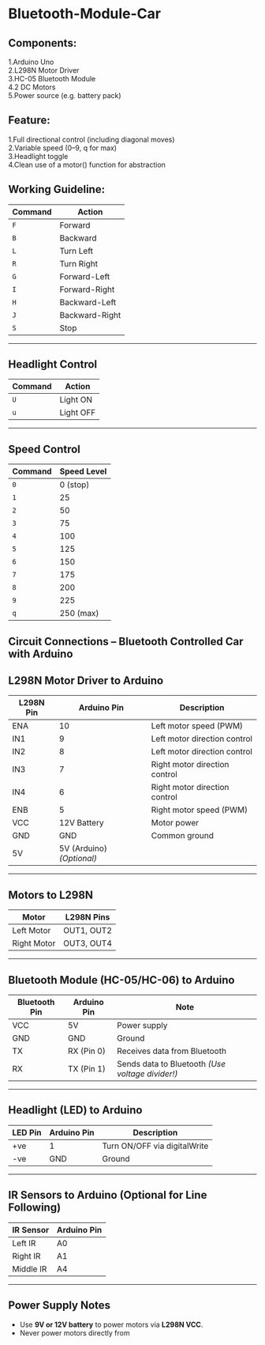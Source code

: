 # Bluetooth-Module-Car

## Components:
1.Arduino Uno <br>
2.L298N Motor Driver <br>
3.HC-05 Bluetooth Module <br>
4.2 DC Motors<br>
5.Power source (e.g. battery pack) <br>

## Feature:
1.Full directional control (including diagonal moves) <br>
2.Variable speed (0–9, q for max) <br>
3.Headlight toggle <br>
4.Clean use of a motor() function for abstraction <br>

## Working Guideline:

| Command | Action         |
|---------|----------------|
| `F`     | Forward        |
| `B`     | Backward       |
| `L`     | Turn Left      |
| `R`     | Turn Right     |
| `G`     | Forward-Left   |
| `I`     | Forward-Right  |
| `H`     | Backward-Left  |
| `J`     | Backward-Right |
| `S`     | Stop           |

---

## Headlight Control

| Command | Action   |
|---------|----------|
| `U`     | Light ON |
| `u`     | Light OFF|

---

## Speed Control

| Command | Speed Level |
|---------|-------------|
| `0`     | 0 (stop)    |
| `1`     | 25          |
| `2`     | 50          |
| `3`     | 75          |
| `4`     | 100         |
| `5`     | 125         |
| `6`     | 150         |
| `7`     | 175         |
| `8`     | 200         |
| `9`     | 225         |
| `q`     | 250 (max)   |

## Circuit Connections – Bluetooth Controlled Car with Arduino

## L298N Motor Driver to Arduino

| L298N Pin | Arduino Pin | Description |
|----------|-------------|-------------|
| ENA      | 10          | Left motor speed (PWM) |
| IN1      | 9           | Left motor direction control |
| IN2      | 8           | Left motor direction control |
| IN3      | 7           | Right motor direction control |
| IN4      | 6           | Right motor direction control |
| ENB      | 5           | Right motor speed (PWM) |
| VCC      | 12V Battery | Motor power |
| GND      | GND         | Common ground |
| 5V       | 5V (Arduino) *(Optional)* |

---

## Motors to L298N

| Motor        | L298N Pins |
|--------------|------------|
| Left Motor   | OUT1, OUT2 |
| Right Motor  | OUT3, OUT4 |

---

## Bluetooth Module (HC-05/HC-06) to Arduino

| Bluetooth Pin | Arduino Pin | Note |
|---------------|-------------|------|
| VCC           | 5V          | Power supply |
| GND           | GND         | Ground |
| TX            | RX (Pin 0)  | Receives data from Bluetooth |
| RX            | TX (Pin 1)  | Sends data to Bluetooth *(Use voltage divider!)* |

---

## Headlight (LED) to Arduino

| LED Pin | Arduino Pin | Description |
|---------|-------------|-------------|
| +ve     | 1           | Turn ON/OFF via digitalWrite |
| -ve     | GND         | Ground |

---

## IR Sensors to Arduino (Optional for Line Following)

| IR Sensor | Arduino Pin |
|-----------|-------------|
| Left IR   | A0          |
| Right IR  | A1          |
| Middle IR | A4          |

---

## Power Supply Notes

- Use **9V or 12V battery** to power motors via **L298N VCC**.
- Never power motors directly from
